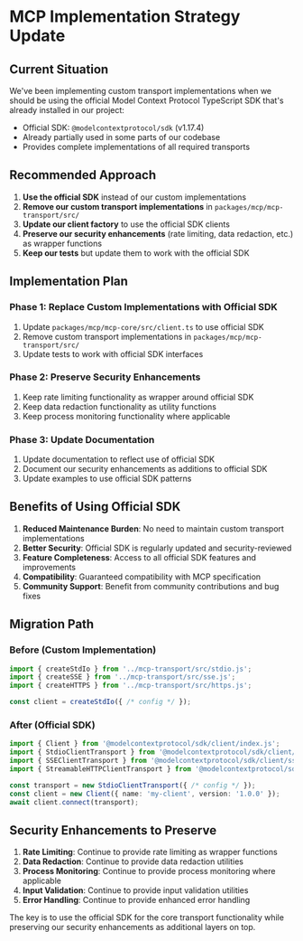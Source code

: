 # MCP Implementation Strategy Update

## Current Situation

We've been implementing custom transport implementations when we should be using the official Model Context Protocol TypeScript SDK that's already installed in our project:

- Official SDK: `@modelcontextprotocol/sdk` (v1.17.4)
- Already partially used in some parts of our codebase
- Provides complete implementations of all required transports

## Recommended Approach

1. **Use the official SDK** instead of our custom implementations
2. **Remove our custom transport implementations** in `packages/mcp/mcp-transport/src/`
3. **Update our client factory** to use the official SDK clients
4. **Preserve our security enhancements** (rate limiting, data redaction, etc.) as wrapper functions
5. **Keep our tests** but update them to work with the official SDK

## Implementation Plan

### Phase 1: Replace Custom Implementations with Official SDK
1. Update `packages/mcp/mcp-core/src/client.ts` to use official SDK
2. Remove custom transport implementations in `packages/mcp/mcp-transport/src/`
3. Update tests to work with official SDK interfaces

### Phase 2: Preserve Security Enhancements
1. Keep rate limiting functionality as wrapper around official SDK
2. Keep data redaction functionality as utility functions
3. Keep process monitoring functionality where applicable

### Phase 3: Update Documentation
1. Update documentation to reflect use of official SDK
2. Document our security enhancements as additions to official SDK
3. Update examples to use official SDK patterns

## Benefits of Using Official SDK

1. **Reduced Maintenance Burden**: No need to maintain custom transport implementations
2. **Better Security**: Official SDK is regularly updated and security-reviewed
3. **Feature Completeness**: Access to all official SDK features and improvements
4. **Compatibility**: Guaranteed compatibility with MCP specification
5. **Community Support**: Benefit from community contributions and bug fixes

## Migration Path

### Before (Custom Implementation)
```typescript
import { createStdIo } from '../mcp-transport/src/stdio.js';
import { createSSE } from '../mcp-transport/src/sse.js';
import { createHTTPS } from '../mcp-transport/src/https.js';

const client = createStdIo({ /* config */ });
```

### After (Official SDK)
```typescript
import { Client } from '@modelcontextprotocol/sdk/client/index.js';
import { StdioClientTransport } from '@modelcontextprotocol/sdk/client/stdio.js';
import { SSEClientTransport } from '@modelcontextprotocol/sdk/client/sse.js';
import { StreamableHTTPClientTransport } from '@modelcontextprotocol/sdk/client/streamableHttp.js';

const transport = new StdioClientTransport({ /* config */ });
const client = new Client({ name: 'my-client', version: '1.0.0' });
await client.connect(transport);
```

## Security Enhancements to Preserve

1. **Rate Limiting**: Continue to provide rate limiting as wrapper functions
2. **Data Redaction**: Continue to provide data redaction utilities
3. **Process Monitoring**: Continue to provide process monitoring where applicable
4. **Input Validation**: Continue to provide input validation utilities
5. **Error Handling**: Continue to provide enhanced error handling

The key is to use the official SDK for the core transport functionality while preserving our security enhancements as additional layers on top.